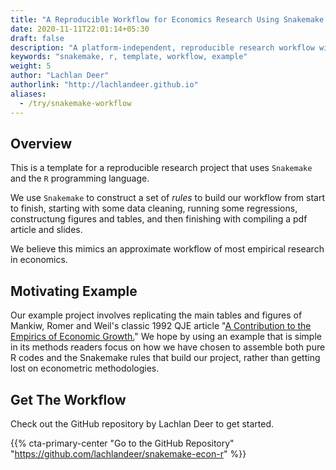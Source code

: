 ```yaml
---
title: "A Reproducible Workflow for Economics Research Using Snakemake and R"
date: 2020-11-11T22:01:14+05:30
draft: false
description: "A platform-independent, reproducible research workflow with AirBnB data, using Stata, Python and R."
keywords: "snakemake, r, template, workflow, example"
weight: 5
author: "Lachlan Deer"
authorlink: "http://lachlandeer.github.io"
aliases:
  - /try/snakemake-workflow
---
```


## Overview

This is a template for a reproducible research project that uses `Snakemake` and the `R` programming language.

We use `Snakemake` to construct a set of *rules* to build our workflow from start to finish, starting with some data cleaning, running some regressions, constructung figures and tables, and then finishing with compiling a pdf article and slides.

We believe this mimics an approximate workflow of most empirical research in economics.

## Motivating Example

Our example project involves replicating the main tables and figures of Mankiw, Romer and Weil's classic 1992 QJE article "[A Contribution to the Empirics of Economic Growth.](https://eml.berkeley.edu/~dromer/papers/MRW_QJE1992.pdf)"
We hope by using an example that is simple in its methods readers focus on how we have chosen to assemble both pure R codes and the Snakemake rules that build our project, rather than getting lost on econometric methodologies.

## Get The Workflow

Check out the GitHub repository by Lachlan Deer to get started.

{{% cta-primary-center "Go to the GitHub Repository" "https://github.com/lachlandeer/snakemake-econ-r" %}}
